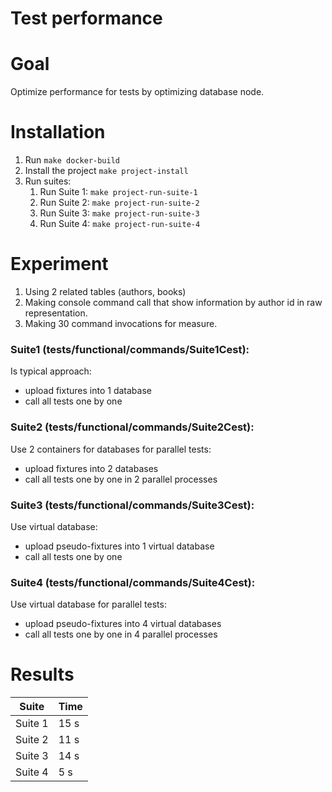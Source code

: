 # Test performance

# Goal

Optimize performance for tests by optimizing database node.

# Installation

1. Run `make docker-build`
2. Install the project `make project-install`
3. Run suites:
    1. Run Suite 1: `make project-run-suite-1`
    2. Run Suite 2: `make project-run-suite-2`
    3. Run Suite 3: `make project-run-suite-3`
    4. Run Suite 4: `make project-run-suite-4`

# Experiment

1. Using 2 related tables (authors, books)
2. Making console command call that show information by author id in raw representation.
3. Making 30 command invocations for measure.

### Suite1 (tests/functional/commands/Suite1Cest):

Is typical approach:

- upload fixtures into 1 database
- call all tests one by one

### Suite2 (tests/functional/commands/Suite2Cest):

Use 2 containers for databases for parallel tests:

- upload fixtures into 2 databases
- call all tests one by one in 2 parallel processes

### Suite3 (tests/functional/commands/Suite3Cest):

Use virtual database:

- upload pseudo-fixtures into 1 virtual database
- call all tests one by one

### Suite4 (tests/functional/commands/Suite4Cest):

Use virtual database for parallel tests:

- upload pseudo-fixtures into 4 virtual databases
- call all tests one by one in 4 parallel processes

# Results

| Suite | Time |
| --------- | --------- |
| Suite 1 | 15 s |
| Suite 2 | 11 s |
| Suite 3 | 14 s |
| Suite 4 | 5 s |